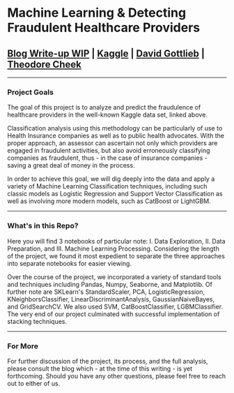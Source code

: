 # Machine Learning & Detecting Fraudulent Healthcare Providers

## [Blog Write-up WIP]() | [Kaggle]() | [David Gottlieb](https://www.linkedin.com/in/david-gottlieb-a351bb3b/) | [Theodore Cheek](https://www.linkedin.com/in/theodorecheek/)

-------------------------------

### Project Goals

The goal of this project is to analyze and predict the fraudulence of healthcare providers in the well-known Kaggle data set, linked above. 

Classification analysis using this methodology can be particularly of use to Health Insurance companies as well as to public health advocates. With the proper approach, an assessor can ascertain not only which providers are engaged in fraudulent activities, but also avoid erroneously classifying companies as fraudulent, thus - in the case of insurance companies - saving a great deal of money in the process.

In order to achieve this goal, we will dig deeply into the data and apply a variety of Machine Learning Classification techniques, including such classic models as Logistic Regression and Support Vector Classification as well as involving more modern models, such as CatBoost or LightGBM.

--------------------------------

### What's in this Repo?

Here you will find 3 notebooks of particular note: I. Data Exploration, II. Data Preparation, and III. Machine Learning Processing. Considering the length of the project, we found it most expedient to separate the three approaches into separate notebooks for easier viewing.

Over the course of the project, we incorporated a variety of standard tools and techniques including Pandas, Numpy, Seaborne, and Matplotlib. Of further note are SKLearn's StandardScaler, PCA, LogisticRegression, KNeighborsClassifier, LinearDiscriminantAnalysis, GaussianNaiveBayes, and GridSearchCV. We also used SVM, CatBoostClassifier, LGBMClassifier. The very end of our project culminated with successful implementation of stacking techniques.

--------------------------------

### For More

For further discussion of the project, its process, and the full analysis, please consult the blog which - at the time of this writing - is yet forthcoming. Should you have any other questions, please feel free to reach out to either of us.